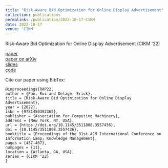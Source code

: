 ```yaml
---
title: "Risk-Aware Bid Optimization for Online Display Advertisement"
collection: publications
permalink: /publication/2022-10-17-CIKM
date: 2022-10-17
venue: 'CIKM'
---
```


Risk-Aware Bid Optimization for Online Display Advertisement (CIKM '22) 

[paper](https://dl.acm.org/doi/10.1145/3511808.3557436) \
[paper on arXiv](https://arxiv.org/abs/2210.15837) \
[slides](https://reneeruifan.github.io/files/slides_CIKM22.pdf) \
[code](https://github.com/ReneeRuiFAN/risk-aware_bid_optimization)

Cite our paper using BibTex:
```
@inproceedings{RAP22,
author = {Fan, Rui and Delage, Erick},
title = {Risk-Aware Bid Optimization for Online Display Advertisement},
year = {2022},
isbn = {9781450392365},
publisher = {Association for Computing Machinery},
address = {New York, NY, USA},
url = {https://doi.org/10.1145/3511808.3557436},
doi = {10.1145/3511808.3557436},
booktitle = {Proceedings of the 31st ACM International Conference on Information &amp; Knowledge Management},
pages = {457–467},
numpages = {11},
location = {Atlanta, GA, USA},
series = {CIKM '22}
}
```